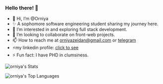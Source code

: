 ### Hello there! 👋


- 👋 Hi, I’m @Orniya
- ✨ A sophomore software engineering student sharing my journey here.
- 👀 I’m interested in and exploring full stack development.
- 💞️ I’m looking to collaborate on front-web projects.
- 📫 How to reach me at orniyazeidan@gmail.com or [telegram](http://t.me/orniya_10)
- ⚡my linkedin profile: [click to see](https://www.linkedin.com/in/orniya-zeidan-234a54214/?lipi=urn%3Ali%3Apage%3Ad_flagship3_feed%3B8D1SYGCsS1StBb6%2BnCvdVw%3D%3D)
- ⚡ Fun fact: I have PHD in clumsiness.

![orniya's Stats](https://github-readme-stats.vercel.app/api?username=orniya&theme=tokyonight&show_icons=true&hide_border=false&count_private=true)



![orniya's Top Languages](https://github-readme-stats.vercel.app/api/top-langs/?username=orniya&theme=tokyonight&show_icons=true&hide_border=false&layout=compact)
